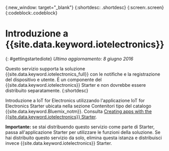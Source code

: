 {:new_window: target="_blank"}
{:shortdesc: .shortdesc}
{:screen:.screen}
{:codeblock:.codeblock}


# Introduzione a {{site.data.keyword.iotelectronics}}
{: #gettingstartediote}
*Ultimo aggiornamento: 8 giugno 2016*

Questo servizio supporta la soluzione {{site.data.keyword.iotelectronics_full}} con le notifiche e la registrazione del dispositivo e utente. È un componente del {{site.data.keyword.iotelectronics}} Starter e non dovrebbe essere distribuito separatamente.
{:shortdesc}

Introduzione a IoT for Electronics utilizzando l'applicazione IoT for Electronics Starter ubicata nella sezione Contenitori tipo del catalogo {{site.data.keyword.Bluemix_notm}}. Consulta [Creating apps with the {{site.data.keyword.iotelectronics}} Starter](../../starters/IotElectronics/index.html).

**Importante:** se stai distribuendo questo servizio come parte di Starter, passa all'applicazione Starter per utilizzare le funzioni della soluzione. Se hai distribuito questo servizio da solo, elimina questa istanza e distribuisci invece {{site.data.keyword.iotelectronics}} Starter.
